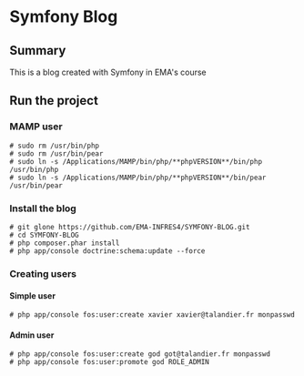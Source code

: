# Symfony Blog
## Summary
This is a blog created with Symfony in EMA's course

## Run the project
### MAMP user
```
# sudo rm /usr/bin/php
# sudo rm /usr/bin/pear
# sudo ln -s /Applications/MAMP/bin/php/**phpVERSION**/bin/php /usr/bin/php
# sudo ln -s /Applications/MAMP/bin/php/**phpVERSION**/bin/pear /usr/bin/pear
```

### Install the blog
```
# git glone https://github.com/EMA-INFRES4/SYMFONY-BLOG.git
# cd SYMFONY-BLOG
# php composer.phar install
# php app/console doctrine:schema:update --force 
```
### Creating users
#### Simple user
```
# php app/console fos:user:create xavier xavier@talandier.fr monpasswd
```
#### Admin user
```
# php app/console fos:user:create god got@talandier.fr monpasswd
# php app/console fos:user:promote god ROLE_ADMIN
```
